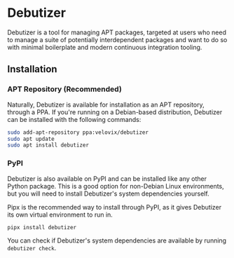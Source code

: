 # Debutizer

Debutizer is a tool for managing APT packages, targeted at users who need to
manage a suite of potentially interdependent packages and want to do so with
minimal boilerplate and modern continuous integration tooling.

## Installation

### APT Repository (Recommended)

Naturally, Debutizer is available for installation as an APT repository, through
a PPA. If you're running on a Debian-based distribution, Debutizer can be
installed with the following commands:

```bash
sudo add-apt-repository ppa:velovix/debutizer
sudo apt update
sudo apt install debutizer
```

### PyPI

Debutizer is also available on PyPI and can be installed like any other Python
package. This is a good option for non-Debian Linux environments, but you will
need to install Debutizer's system dependencies yourself.

Pipx is the recommended way to install through PyPI, as it gives Debutizer its
own virtual environment to run in.

```
pipx install debutizer
```

You can check if Debutizer's system dependencies are available by running
`debutizer check`.
